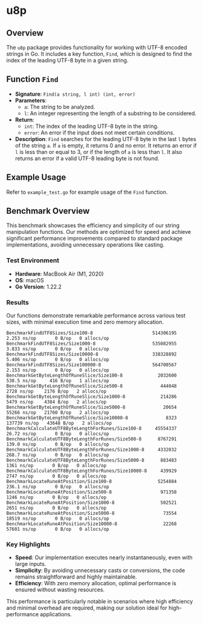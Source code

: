 # u8p

## Overview

The `u8p` package provides functionality for working with UTF-8 encoded strings in Go. It includes a key function, `Find`, which is designed to find the index of the leading UTF-8 byte in a given string.

## Function `Find`

- **Signature**: `Find(a string, l int) (int, error)`
- **Parameters**:
  - `a`: The string to be analyzed.
  - `l`: An integer representing the length of a substring to be considered.
- **Return**:
  - `int`: The index of the leading UTF-8 byte in the string.
  - `error`: An error if the input does not meet certain conditions.
- **Description**: `Find` searches for the leading UTF-8 byte in the last `l` bytes of the string `a`. If `a` is empty, it returns 0 and no error. It returns an error if `l` is less than or equal to 3, or if the length of `a` is less than `l`. It also returns an error if a valid UTF-8 leading byte is not found.

## Example Usage

Refer to `example_test.go` for example usage of the `Find` function.

## Benchmark Overview

This benchmark showcases the efficiency and simplicity of our string manipulation functions. Our methods are optimized for speed and achieve significant performance improvements compared to standard package implementations, avoiding unnecessary operations like casting.

### Test Environment

- **Hardware**: MacBook Air (M1, 2020)
- **OS**: macOS
- **Go Version**: 1.22.2

### Results

Our functions demonstrate remarkable performance across various test sizes, with minimal execution time and zero memory allocation.

```
BenchmarkFindUTF8Sizes/Size100-8                      514306195    2.253 ns/op       0 B/op   0 allocs/op
BenchmarkFindUTF8Sizes/Size1000-8                     535082955    3.833 ns/op       0 B/op   0 allocs/op
BenchmarkFindUTF8Sizes/Size10000-8                    338328892    5.406 ns/op       0 B/op   0 allocs/op
BenchmarkFindUTF8Sizes/Size100000-8                   564700567    2.153 ns/op       0 B/op   0 allocs/op
BenchmarkGetByteLengthOfRuneSlice/Size100-8             2032600    530.5 ns/op     416 B/op   1 allocs/op
BenchmarkGetByteLengthOfRuneSlice/Size500-8              444048     2728 ns/op    2176 B/op   2 allocs/op
BenchmarkGetByteLengthOfRuneSlice/Size1000-8             214286     5479 ns/op    4384 B/op   2 allocs/op
BenchmarkGetByteLengthOfRuneSlice/Size5000-8              20654    55266 ns/op   21760 B/op   2 allocs/op
BenchmarkGetByteLengthOfRuneSlice/Size10000-8              8323   137739 ns/op   43648 B/op   2 allocs/op
BenchmarkCalculateUTF8ByteLengthForRunes/Size100-8     45554337    26.72 ns/op       0 B/op   0 allocs/op
BenchmarkCalculateUTF8ByteLengthForRunes/Size500-8      8767291    139.0 ns/op       0 B/op   0 allocs/op
BenchmarkCalculateUTF8ByteLengthForRunes/Size1000-8     4332032    268.7 ns/op       0 B/op   0 allocs/op
BenchmarkCalculateUTF8ByteLengthForRunes/Size5000-8      883483     1361 ns/op       0 B/op   0 allocs/op
BenchmarkCalculateUTF8ByteLengthForRunes/Size10000-8     439929     2747 ns/op       0 B/op   0 allocs/op
BenchmarkLocateRuneAtPosition/Size100-8                 5254884    236.1 ns/op       0 B/op   0 allocs/op
BenchmarkLocateRuneAtPosition/Size500-8                  971358     1246 ns/op       0 B/op   0 allocs/op
BenchmarkLocateRuneAtPosition/Size1000-8                 502521     2651 ns/op       0 B/op   0 allocs/op
BenchmarkLocateRuneAtPosition/Size5000-8                  73554    18519 ns/op       0 B/op   0 allocs/op
BenchmarkLocateRuneAtPosition/Size10000-8                 22268    57601 ns/op       0 B/op   0 allocs/op
```

### Key Highlights

- **Speed**: Our implementation executes nearly instantaneously, even with large inputs.
- **Simplicity**: By avoiding unnecessary casts or conversions, the code remains straightforward and highly maintainable.
- **Efficiency**: With zero memory allocation, optimal performance is ensured without wasting resources.

This performance is particularly notable in scenarios where high efficiency and minimal overhead are required, making our solution ideal for high-performance applications.
